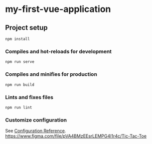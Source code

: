 # my-first-vue-application

## Project setup
```
npm install
```

### Compiles and hot-reloads for development
```
npm run serve
```

### Compiles and minifies for production
```
npm run build
```

### Lints and fixes files
```
npm run lint
```

### Customize configuration
See [Configuration Reference](https://cli.vuejs.org/config/).
https://www.figma.com/file/pVA4BMzEEsrLEMPG4I1r4c/Tic-Tac-Toe